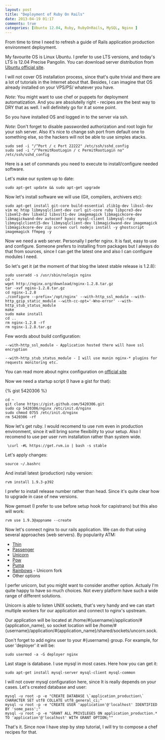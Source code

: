 ```yaml
---
layout: post
title: "Deployment of Ruby On Rails"
date: 2013-04-19 01:17
comments: true
categories: [Ubuntu 12.04, Ruby, RubyOnRails, MySQL, Nginx ]  
---
```


From time to time I need to refresh a guide of Rails application production environment deployment.

My favourite OS is Linux Ubuntu. I prefer to use LTS versions, and today's LTS is 12.04 Precise Pangolin. You can download server distribution from [Ubuntu official site](http://ubuntu.com).

I will not cover OS installation process, since that's quite trivial and there are a lot of tutorials in the Internet about that. Besides, I can imagine that OS already installed on your VPS/PS/ whatever you have.

*Note:* You might want to use chef or puppets for deployment automatization. And you are absolutelly right - recipes are the best way to DRY that as well. I will definitely go for it at some point. 

So you have installed OS and logged in to the server via ssh. 

*Note:* Don't forget to disable passworded authorization and root login for your ssh server. Also it's nice to change ssh port from default one to something else, so the hackers will not be able to use simples atacks. 

    sudo sed -i "/^Port / c Port 22222" /etc/ssh/sshd_config
    sudo sed -i "/^PermitRootLogin / c PermitRootLogin no" /etc/ssh/sshd_config

Here is a set of commands you need to execute to install/configure needed software.

Let's make our system up to date:

    sudo apt-get update && sudo apt-get upgrade

Now let's install software we will use (Git, compilers, archivers etc):

    sudo apt-get install git-core build-essential zlib1g-dev libssl-dev vim mc htop libmysqlclient-dev curl git-core ruby libpcre3-dev libxml2-dev libxml2 libxslt1-dev imagemagick libmagickcore-dev libmagickwand-dev autoconf byacc mysql-client libmysql-ruby libmysqlclient15-dev libmysqlclient-dev libmagickwand-dev imagemagick libmagickcore-dev zip screen curl nodejs install -y ghostscript imagemagick ffmpeg -y 

Now we need a web server. Personally I perfer nginx. It is fast, easy to use and configure. Someone prefers to installing from packages but I always do that from sources, since I can get the latest one and also I can configure modules I need. 

So let's get it (at the moment of that blog the latest stable release is 1.2.8):

    sudo useradd -s /usr/sbin/nologin nginx
    cd ~
    wget http://nginx.org/download/nginx-1.2.8.tar.gz
    tar -xvf nginx-1.2.8.tar.gz
    cd nginx-1.2.8
    ./configure --prefix='/opt/nginx' --with-http_ssl_module --with-http_gzip_static_module --with-cc-opt='-Wno-error' --with-http_stub_status_module
    make
    sudo make install
    cd ..
    rm nginx-1.2.8 -rf
    rm nginx-1.2.8.tar.gz

Few words about build configuration:

    --with-http_ssl_module - Application hosted there will have ssl encryption

    --with-http_stub_status_module - I will use munin nginx-* plugins for requests monitoring etc.

You can read more about nginx configuration on [official site](http://nginx.org/)

Now we need a startup script (I have a gist for that):

{% gist 5420306 %}

    cd ~
    git clone https://gist.github.com/5420306.git
    sudo cp 5420306/nginx /etc/init.d/nginx
    sudo chmod 0755 /etc/init.d/nginx
    rm 5420306 -rf

Now let's get ruby. I would recomend to use rvm even in production environment, since it will bring some flexibility to your setup. Also I recomend to use per user rvm installation rather than system wide.

     \curl -#L https://get.rvm.io | bash -s stable

Let's apply changes:
    
    source ~/.bashrc

And install latest (production) ruby version:
    
    rvm install 1.9.3-p392

I prefer to install release number rather than head. Since it's quite clear how to upgrade in case of new versions.

Now gemset (I prefer to use before setup hook for capistrano) but this also will work:

    rvm use 1.9.3@appname --create

Now let's connect nginx to our rails application. We can do that using several approaches (web servers). By popularity ATM:

  * [Thin](http://code.macournoyer.com/thin/)
  * [Passenger](https://www.phusionpassenger.com/)
  * [Unicorn](http://unicorn.bogomips.org/)
  * [Pow](http://pow.cx/)
  * [Puma](http://puma.io/)
  * [Rainbows](http://rainbows.rubyforge.org/) - Unicorn fork
  * Other options

I perfer unicorn, but you might want to consider another option. Actualy I'm quite happy to have so much choices. Not every platform have such a wide range of different solutions.

Unicorn is able to listen UNIX sockets, that's very handy and we can start multiple workers for our application and connect to nginx's upstream.

Our application will be located at /home/#{username}/application/#{application_name}, so socket location will be /home/#{username}/application/#{application_name}/shared/sockets/uncorn.sock. 

Don't forget to add nginx user to your #{username} group. For example, for user 'deployer' it will be:

    sudo usermod -a -G deployer nginx


Last stage is database. I use mysql in most cases. Here how you can get it:

    sudo apt-get install mysql-server mysql-client mysql-common

I will not cover mysql configuration here, since It is really depends on your cases.
Let's created database and user:

    mysql -u root -p -e "CREATE DATABASE \`application_production\` CHARACTER SET utf8 COLLATE utf8_general_ci;"
    mysql -u root -p -e "CREATE USER 'application'@'localhost' IDENTIFIED BY 'some_pass';"
    mysql -u root -p -e "GRANT ALL PRIVILEGES ON application_production.* TO 'application'@'localhost' WITH GRANT OPTION;""
    
That's it. Since now I have step by step tutorial, I will try to compose a chef recipes for that.
